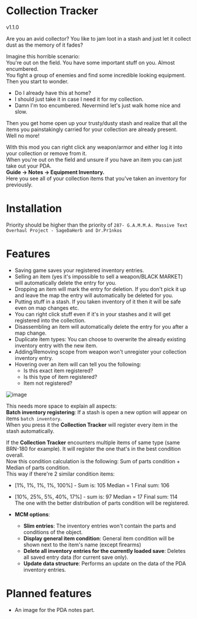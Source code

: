 # Collection Tracker
v1.1.0  
  
Are you an avid collector? You like to jam loot in a stash and just let it collect dust as the memory of it fades?  
  
Imagine this horrible scenario:  
You're out on the field. You have some important stuff on you. Almost encumbered.  
You fight a group of enemies and find some incredible looking equipment. Then you start to wonder.  
- Do I already have this at home?
- I should just take it in case I need it for my collection.
- Damn I'm too encumbered. Nevermind let's just walk home nice and slow.

Then you get home open up your trusty/dusty stash and realize that all the items you painstakingly carried for your collection are already present.  
Well no more!  

With this mod you can right click any weapon/armor and either log it into your collection or remove from it.  
When you're out on the field and unsure if you have an item you can just take out your PDA.  
**Guide -> Notes -> Equipment Inventory.**  
Here you see all of your collection items that you've taken an inventory for previously.

# Installation
Priority should be higher than the priority of `287- G.A.M.M.A. Massive Text Overhaul Project - SageDaHerb and Dr.Pr1nkos`

# Features
- Saving game saves your registered inventory entries.
- Selling an item (yes it's impossible to sell a weapon/BLACK MARKET) will automatically delete the entry for you.
- Dropping an item will mark the entry for deletion. If you don't pick it up and leave the map the entry will automatically be deleted for you.
- Putting stuff in a stash. If you taken inventory of it then it will be safe even on map changes etc.
- You can right click stuff even if it's in your stashes and it will get registered into the collection.
- Disassembling an item will automatically delete the entry for you after a map change.
- Duplicate item types: You can choose to overwrite the already existing inventory entry with the new item.
- Adding/Removing scope from weapon won't unregister your collection inventory entry.
- Hovering over an item will can tell you the following:
  - Is this exact item registered?
  - Is this type of item registered?
  - Item not registered?
 
![image](https://github.com/user-attachments/assets/5448e6b2-7b41-470d-965c-947916672c16)


This needs more space to explain all aspects:  
**Batch inventory registering**: If a stash is open a new option will appear on items `batch inventory`.  
When you press it the **Collection Tracker** will register every item in the stash automatically.  

If the **Collection Tracker** encounters multiple items of same type (same BRN-180 for example). It will register the one that's in the best condition overall.  
Now this condition calculation is the following: Sum of parts condition + Median of parts condition.  
This way if there're 2 similar condition items: 
- [1%, 1%, 1%, 1%, 100%]    - Sum is: 105  Median = 1  Final sum: 106
- [10%, 25%, 5%, 40%, 17%]  - sum is: 97   Median = 17 Final sum: 114  
The one with the better distribution of parts condition will be registered.

- **MCM options**:
  - **Slim entries**: The inventory entries won't contain the parts and conditions of the object.
  - **Display general item condition**: General item condition will be shown next to the item's name (except firearms)
  - **Delete all inventory entries for the currently loaded save**: Deletes all saved entry data (for current save only).
  - **Update data structure**: Performs an update on the data of the PDA inventory entries.

# Planned features
- An image for the PDA notes part.

